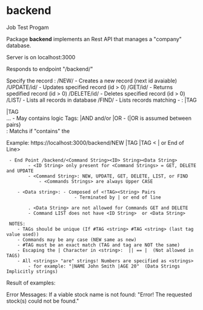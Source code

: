 # backend
Job Test Progam

Package **backend** implements an Rest API that manages a "company" database.

 Server is on localhost:3000

 Responds to endpoint "/backend/"

 Specify the record <Command String>:
     /NEW/<data string>   			- Creates a new record (next id avaiable)
     /UPDATE/id/<data string>			- Updates specified record (id > 0)
	   /GET/id/							- Returns spedified record (id > 0)
     /DELETE/id/						- Deletes specified record (id > 0)
	   /LIST/							- Lists all records in database
	   /FIND/<Find string>		    - Lists records matching <Find Specification>
         - <Find String>: |TAG <Search string> |TAG <Search String> ...
	       		- May contains logic Tags:  |AND and/or |OR  - (|OR is assumed between pairs}
			 <Search String>: Matchs if <TAG Value> "contains" the <search string>

 Example: https://localhost:3000/backend/NEW |TAG <string> |TAG <string> < | or End of Line>

	 - End Point /backend/<Command String><ID> String><Data String>
         	- <ID String> only present for <Command Strings> = GET, DELETE and UPDATE
			- <Command String>: NEW, UPDATE, GET, DELETE, LIST, or FIND
				- <Commands Strings> are always Upper CASE

   		- <Data string>: - Composed of <!TAG><String> Pairs
						     - Terminated by | or end of line

			. <Data String> are not allowed for Commands GET and DELETE
			- Command LIST does not have <ID String>  or <Data String>

	 NOTES:
		- TAGs should be unique (If #TAG <string> #TAG <string> (last tag value used))
		- Commands may be any case (NEW same as new)
		- #TAG must be an exact match (TAG and tag are NOT the same)
		- Escaping the | Character in <string>:  || == |  (Not allowed in TAGS)
		- All <strings> "are" strings! Numbers are specified as <strings>
			- for example: "|NAME John Smith |AGE 20"  (Data Strings Implicitly strings)

 Result of examples:



 Error Messages:  If a viable stock name is not found:
    "Error! The requested stock(s) could not be found."

 
